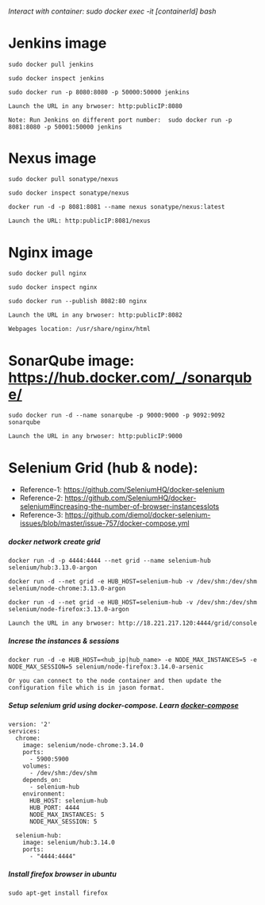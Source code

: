 ###### Interact with container: sudo docker exec -it [containerId] bash

# Jenkins image

    sudo docker pull jenkins

    sudo docker inspect jenkins

    sudo docker run -p 8080:8080 -p 50000:50000 jenkins

    Launch the URL in any brwoser: http:publicIP:8080

    Note: Run Jenkins on different port number:  sudo docker run -p 8081:8080 -p 50001:50000 jenkins

# Nexus image

    sudo docker pull sonatype/nexus

    sudo docker inspect sonatype/nexus
  
    docker run -d -p 8081:8081 --name nexus sonatype/nexus:latest

    Launch the URL: http:publicIP:8081/nexus
    
# Nginx image

    sudo docker pull nginx
    
    sudo docker inspect nginx
    
    sudo docker run --publish 8082:80 nginx
    
    Launch the URL in any brwoser: http:publicIP:8082
    
    Webpages location: /usr/share/nginx/html
    
# SonarQube image: https://hub.docker.com/_/sonarqube/

    sudo docker run -d --name sonarqube -p 9000:9000 -p 9092:9092 sonarqube
    
    Launch the URL in any brwoser: http:publicIP:9000

# Selenium Grid (hub & node): 

* Reference-1: https://github.com/SeleniumHQ/docker-selenium
* Reference-2: https://github.com/SeleniumHQ/docker-selenium#increasing-the-number-of-browser-instancesslots
* Reference-3: https://github.com/diemol/docker-selenium-issues/blob/master/issue-757/docker-compose.yml


##### docker network create grid
    
    docker run -d -p 4444:4444 --net grid --name selenium-hub selenium/hub:3.13.0-argon
    
    docker run -d --net grid -e HUB_HOST=selenium-hub -v /dev/shm:/dev/shm selenium/node-chrome:3.13.0-argon
    
    docker run -d --net grid -e HUB_HOST=selenium-hub -v /dev/shm:/dev/shm selenium/node-firefox:3.13.0-argon

    Launch the URL in any brwoser: http://18.221.217.120:4444/grid/console

##### Increse the instances & sessions

    docker run -d -e HUB_HOST=<hub_ip|hub_name> -e NODE_MAX_INSTANCES=5 -e NODE_MAX_SESSION=5 selenium/node-firefox:3.14.0-arsenic

    Or you can connect to the node container and then update the configuration file which is in jason format.
    
##### Setup selenium grid using docker-compose. Learn [docker-compose](https://github.com/DevOpsBasicSetup/Phase-2/tree/master/Docker/DockerCompose)

    version: '2'
    services:
      chrome:
        image: selenium/node-chrome:3.14.0
        ports:
          - 5900:5900
        volumes:
          - /dev/shm:/dev/shm
        depends_on:
          - selenium-hub
        environment:
          HUB_HOST: selenium-hub
          HUB_PORT: 4444
          NODE_MAX_INSTANCES: 5
          NODE_MAX_SESSION: 5

      selenium-hub:
        image: selenium/hub:3.14.0
        ports:
          - "4444:4444"


##### Install firefox browser in ubuntu
   
    sudo apt-get install firefox
